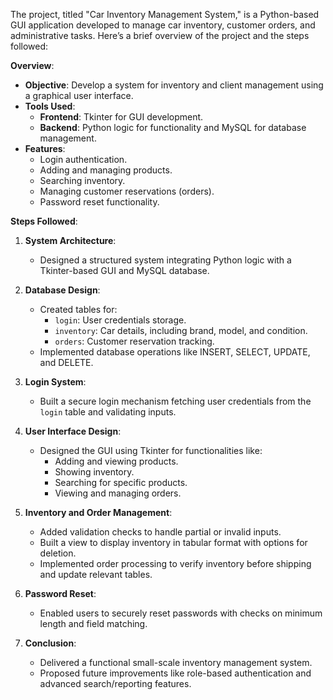 The project, titled "Car Inventory Management System," is a Python-based GUI application developed to manage car inventory, customer orders, and administrative tasks. Here’s a brief overview of the project and the steps followed:

**Overview**:
- **Objective**: Develop a system for inventory and client management using a graphical user interface.
- **Tools Used**:
  - **Frontend**: Tkinter for GUI development.
  - **Backend**: Python logic for functionality and MySQL for database management.
- **Features**:
  - Login authentication.
  - Adding and managing products.
  - Searching inventory.
  - Managing customer reservations (orders).
  - Password reset functionality.

**Steps Followed**:
1. **System Architecture**:
   - Designed a structured system integrating Python logic with a Tkinter-based GUI and MySQL database.

2. **Database Design**:
   - Created tables for:
     - `login`: User credentials storage.
     - `inventory`: Car details, including brand, model, and condition.
     - `orders`: Customer reservation tracking.
   - Implemented database operations like INSERT, SELECT, UPDATE, and DELETE.

3. **Login System**:
   - Built a secure login mechanism fetching user credentials from the `login` table and validating inputs.

4. **User Interface Design**:
   - Designed the GUI using Tkinter for functionalities like:
     - Adding and viewing products.
     - Showing inventory.
     - Searching for specific products.
     - Viewing and managing orders.

5. **Inventory and Order Management**:
   - Added validation checks to handle partial or invalid inputs.
   - Built a view to display inventory in tabular format with options for deletion.
   - Implemented order processing to verify inventory before shipping and update relevant tables.

6. **Password Reset**:
   - Enabled users to securely reset passwords with checks on minimum length and field matching.

7. **Conclusion**:
   - Delivered a functional small-scale inventory management system.
   - Proposed future improvements like role-based authentication and advanced search/reporting features.
